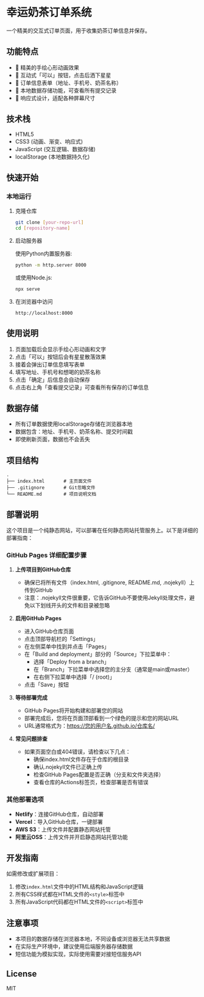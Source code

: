 # 幸运奶茶订单系统

一个精美的交互式订单页面，用于收集奶茶订单信息并保存。

## 功能特点

- 🎨 精美的手绘心形动画效果
- 💝 互动式「可以」按钮，点击后洒下星星
- 📝 订单信息表单（地址、手机号、奶茶名称）
- 💾 本地数据存储功能，可查看所有提交记录
- 📱 响应式设计，适配各种屏幕尺寸

## 技术栈

- HTML5
- CSS3 (动画、渐变、响应式)
- JavaScript (交互逻辑、数据存储)
- localStorage (本地数据持久化)

## 快速开始

### 本地运行

1. 克隆仓库
   ```bash
   git clone [your-repo-url]
   cd [repository-name]
   ```

2. 启动服务器
   
   使用Python内置服务器:
   ```bash
   python -m http.server 8000
   ```
   
   或使用Node.js:
   ```bash
   npx serve
   ```

3. 在浏览器中访问
   ```
   http://localhost:8000
   ```

## 使用说明

1. 页面加载后会显示手绘心形动画和文字
2. 点击「可以」按钮后会有星星散落效果
3. 接着会弹出订单信息填写表单
4. 填写地址、手机号和想喝的奶茶名称
5. 点击「确定」后信息会自动保存
6. 点击右上角「查看提交记录」可查看所有保存的订单信息

## 数据存储

- 所有订单数据使用localStorage存储在浏览器本地
- 数据包含：地址、手机号、奶茶名称、提交时间戳
- 即使刷新页面，数据也不会丢失

## 项目结构

```
.
├── index.html       # 主页面文件
├── .gitignore       # Git忽略文件
└── README.md        # 项目说明文档
```

## 部署说明

这个项目是一个纯静态网站，可以部署在任何静态网站托管服务上。以下是详细的部署指南：

### GitHub Pages 详细配置步骤

1. **上传项目到GitHub仓库**
   - 确保已将所有文件（index.html, .gitignore, README.md, .nojekyll）上传到GitHub
   - 注意：.nojekyll文件很重要，它告诉GitHub不要使用Jekyll处理文件，避免以下划线开头的文件和目录被忽略

2. **启用GitHub Pages**
   - 进入GitHub仓库页面
   - 点击顶部导航栏的「Settings」
   - 在左侧菜单中找到并点击「Pages」
   - 在「Build and deployment」部分的「Source」下拉菜单中：
     - 选择「Deploy from a branch」
     - 在「Branch」下拉菜单中选择您的主分支（通常是main或master）
     - 在右侧下拉菜单中选择「/ (root)」
   - 点击「Save」按钮

3. **等待部署完成**
   - GitHub Pages将开始构建和部署您的网站
   - 部署完成后，您将在页面顶部看到一个绿色的提示和您的网站URL
   - URL通常格式为：https://您的用户名.github.io/仓库名/

4. **常见问题排查**
   - 如果页面空白或404错误，请检查以下几点：
     - 确保index.html文件存在于仓库的根目录
     - 确认.nojekyll文件已正确上传
     - 检查GitHub Pages配置是否正确（分支和文件夹选择）
     - 查看仓库的Actions标签页，检查部署是否有错误

### 其他部署选项

- **Netlify**：连接GitHub仓库，自动部署
- **Vercel**：导入GitHub仓库，一键部署
- **AWS S3**：上传文件并配置静态网站托管
- **阿里云OSS**：上传文件并开启静态网站托管功能

## 开发指南

如需修改或扩展项目：

1. 修改`index.html`文件中的HTML结构和JavaScript逻辑
2. 所有CSS样式都在HTML文件的`<style>`标签中
3. 所有JavaScript代码都在HTML文件的`<script>`标签中

## 注意事项

- 本项目的数据存储在浏览器本地，不同设备或浏览器无法共享数据
- 在实际生产环境中，建议使用后端服务器存储数据
- 短信功能为模拟实现，实际使用需要对接短信服务API

## License

MIT